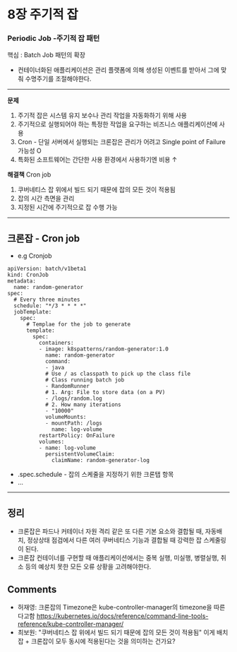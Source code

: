 # 8장 주기적 잡 
### Periodic Job -주기적 잡 패턴
핵심 : Batch Job 패턴의 확장

* 컨테이너화된 애플리케이션은 관리 플랫폼에 의해 생성된 이벤트를 받아서 그에 맞춰 수명주기를 조절해야한다.

- - - -
**문제** 
1. 주기적 잡은 시스템 유지 보수나 관리 작업을 자동화하기 위해 사용
2. 주기적으로 실행되어야 하는 특정한 작업을 요구하는 비즈니스 애플리케이션에 사용  
3. Cron - 단일 서버에서 실행되는 크론잡은 관리가 어려고 Single point of Failure 가능성 O 
4. 특화된 소프트웨어는 간단한 사용 환경에서 사용하기엔 비용 ↑  

**해결책**
Cron job  
1. 쿠버네티스 잡 위에서 빌드 되기 때문에 잡의 모든 것이 적용됨  
2. 잡의 시간 측면을 관리  
3. 지정된 시간에 주기적으로 잡 수행 가능  

- - - -
## 크론잡 - Cron job  

* e.g Cronjob  
```
apiVersion: batch/v1beta1
kind: CronJob
metadata:
  name: random-generator
spec:
  # Every three minutes
  schedule: "*/3 * * * *"
  jobTemplate:
    spec:
      # Templae for the job to generate
      template:
        spec:
          containers:
          - image: k8spatterns/random-generator:1.0
            name: random-generator
            command:
            - java
            # Use / as classpath to pick up the class file
            # Class running batch job
            - RandomRunner
            # 1. Arg: File to store data (on a PV)
            - /logs/random.log
            # 2. How many iterations
            - "10000"
            volumeMounts:
            - mountPath: /logs
              name: log-volume
          restartPolicy: OnFailure
          volumes:
          - name: log-volume
            persistentVolumeClaim:
              claimName: random-generator-log
```
* .spec.schedule - 잡의 스케줄을 지정하기 위한 크론탭 항목
* ...

- - - -
## 정리  
* 크론잡은 파드나 커테이너 자원 격리 같은 또 다른 기본 요소와 결합될 때, 자동배치, 정상상태 점검에서 다른 여러 쿠버네티스 기능과 결합될 때 강력한 잡 스케줄링이 된다.  
* 크론잡 컨테이너를 구현할 때 애플리케이션에서는 중복 실행, 미실행, 병렬실행, 취소 등의 예상치 못한 모든 오류 상황을 고려해야한다.  

## Comments
* 허재영: 크론잡의 Timezone은 kube-controller-manager의 timezone을 따른다고함 https://kubernetes.io/docs/reference/command-line-tools-reference/kube-controller-manager/
* 최보원: "쿠버네티스 잡 위에서 빌드 되기 때문에 잡의 모든 것이 적용됨" 이게 배치잡 + 크론잡이 모두 동시에 적용된다는 것을 의미하는 건가요?


